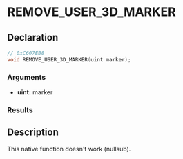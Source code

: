 # REMOVE_USER_3D_MARKER

## Declaration
```cpp
// 0xC607EB8
void REMOVE_USER_3D_MARKER(uint marker);
```

### Arguments
- **uint:** marker

### Results

## Description
This native function doesn't work (nullsub).